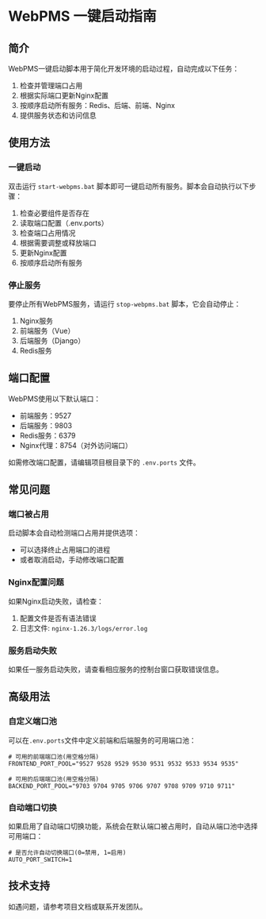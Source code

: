# WebPMS 一键启动指南

## 简介

WebPMS一键启动脚本用于简化开发环境的启动过程，自动完成以下任务：

1. 检查并管理端口占用
2. 根据实际端口更新Nginx配置
3. 按顺序启动所有服务：Redis、后端、前端、Nginx
4. 提供服务状态和访问信息

## 使用方法

### 一键启动

双击运行 `start-webpms.bat` 脚本即可一键启动所有服务。脚本会自动执行以下步骤：

1. 检查必要组件是否存在
2. 读取端口配置（.env.ports）
3. 检查端口占用情况
4. 根据需要调整或释放端口
5. 更新Nginx配置
6. 按顺序启动所有服务

### 停止服务

要停止所有WebPMS服务，请运行 `stop-webpms.bat` 脚本，它会自动停止：

1. Nginx服务
2. 前端服务（Vue）
3. 后端服务（Django）
4. Redis服务

## 端口配置

WebPMS使用以下默认端口：

- 前端服务：9527
- 后端服务：9803
- Redis服务：6379
- Nginx代理：8754（对外访问端口）

如需修改端口配置，请编辑项目根目录下的 `.env.ports` 文件。

## 常见问题

### 端口被占用

启动脚本会自动检测端口占用并提供选项：
- 可以选择终止占用端口的进程
- 或者取消启动，手动修改端口配置

### Nginx配置问题

如果Nginx启动失败，请检查：
1. 配置文件是否有语法错误
2. 日志文件: `nginx-1.26.3/logs/error.log`

### 服务启动失败

如果任一服务启动失败，请查看相应服务的控制台窗口获取错误信息。

## 高级用法

### 自定义端口池

可以在`.env.ports`文件中定义前端和后端服务的可用端口池：
```
# 可用的前端端口池(用空格分隔)
FRONTEND_PORT_POOL="9527 9528 9529 9530 9531 9532 9533 9534 9535"

# 可用的后端端口池(用空格分隔)
BACKEND_PORT_POOL="9703 9704 9705 9706 9707 9708 9709 9710 9711"
```

### 自动端口切换

如果启用了自动端口切换功能，系统会在默认端口被占用时，自动从端口池中选择可用端口：
```
# 是否允许自动切换端口(0=禁用, 1=启用)
AUTO_PORT_SWITCH=1
```

## 技术支持

如遇问题，请参考项目文档或联系开发团队。 